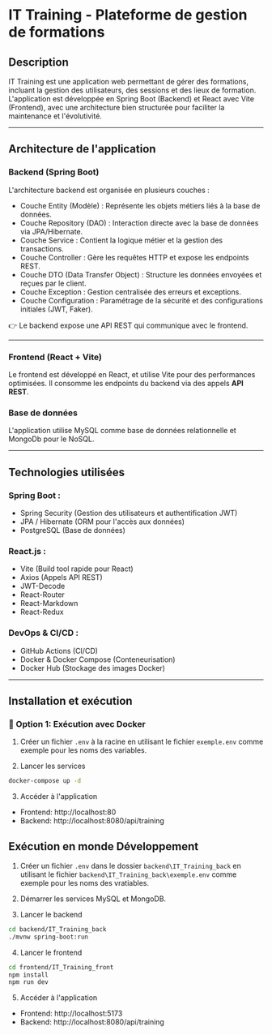 # IT Training - Plateforme de gestion de formations

## Description

IT Training est une application web permettant de gérer des formations, incluant la gestion des utilisateurs, des sessions et des lieux de formation.
L'application est développée en Spring Boot (Backend) et React avec Vite (Frontend), avec une architecture bien structurée pour faciliter la maintenance et l'évolutivité.

---
## Architecture de l'application

### Backend (Spring Boot)
L'architecture backend est organisée en plusieurs couches :

- Couche Entity (Modèle) : Représente les objets métiers liés à la base de données.
- Couche Repository (DAO) : Interaction directe avec la base de données via JPA/Hibernate.
- Couche Service : Contient la logique métier et la gestion des transactions.
- Couche Controller : Gère les requêtes HTTP et expose les endpoints REST.
- Couche DTO (Data Transfer Object) : Structure les données envoyées et reçues par le client.
- Couche Exception : Gestion centralisée des erreurs et exceptions.
- Couche Configuration : Paramétrage de la sécurité et des configurations initiales (JWT, Faker).

👉 Le backend expose une API REST qui communique avec le frontend.

---

### Frontend (React + Vite)

Le frontend est développé en React, et utilise Vite pour des performances optimisées. Il consomme les endpoints du backend via des appels **API REST**.

### Base de données
L'application utilise MySQL comme base de données relationnelle et MongoDb pour le NoSQL. 

--- 

## Technologies utilisées

### Spring Boot :

- Spring Security (Gestion des utilisateurs et authentification JWT)
- JPA / Hibernate (ORM pour l'accès aux données)
- PostgreSQL (Base de données)

### React.js :

- Vite (Build tool rapide pour React)
- Axios (Appels API REST)
- JWT-Decode
- React-Router
- React-Markdown
- React-Redux

### DevOps & CI/CD :

- GitHub Actions (CI/CD)
- Docker & Docker Compose (Conteneurisation)
- Docker Hub (Stockage des images Docker)

----

## Installation et exécution

### 🐳 Option 1: Exécution avec Docker

1. Créer un fichier `.env` à la racine en utilisant le fichier `exemple.env` comme exemple pour les noms des variables. 

2. Lancer les services
```bash
docker-compose up -d
```

3. Accéder à l'application

- Frontend: http://localhost:80
- Backend: http://localhost:8080/api/training

## Exécution en monde Développement 

1. Créer un fichier `.env` dans le dossier `backend\IT_Training_back` en utilisant le fichier `backend\IT_Training_back\exemple.env` comme exemple pour les noms des vratiables.

2. Démarrer les services MySQL et MongoDB.

3. Lancer le backend 
```bash
cd backend/IT_Training_back
./mvnw spring-boot:run

```

4. Lancer le frontend
```bash
cd frontend/IT_Training_front
npm install
npm run dev
```

5. Accéder à l'application

- Frontend: http://localhost:5173
- Backend: http://localhost:8080/api/training